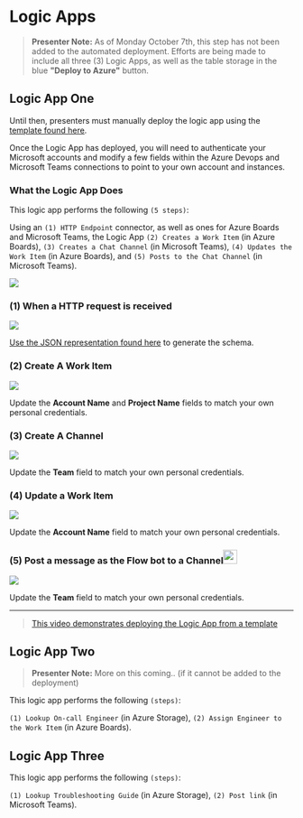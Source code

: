 # Logic Apps

>**Presenter Note:** As of Monday October 7th, this step has not been added to the automated deployment. Efforts are being made to include all three (3) Logic Apps, as well as the table storage in the blue **"Deploy to Azure"** button.

## Logic App One

Until then, presenters must manually deploy the logic app using the [template found here](deployment/logic_apps/azuredeploy-la-main.json).

Once the Logic App has deployed, you will need to authenticate your Microsoft accounts and modify a few fields within the Azure Devops and Microsoft Teams connections to point to your own account and instances.

### What the Logic App Does
This logic app performs the following `(5 steps)`:

Using an `(1) HTTP Endpoint` connector, as well as ones for Azure Boards and Microsoft Teams, the Logic App `(2) Creates a Work Item` (in Azure Boards), `(3) Creates a Chat Channel` (in Microsoft Teams), `(4) Updates the Work Item` (in Azure Boards), and `(5) Posts to the Chat Channel` (in Microsoft Teams).

![](https://globaleventcdn.blob.core.windows.net/assets/ops/ops20/screenshots/logic_app_00.png)

### **(1) When a HTTP request is received**

![](https://globaleventcdn.blob.core.windows.net/assets/ops/ops20/screenshots/logic_app_01.png)

[Use the JSON representation found here](demos/01/alert_body.json) to generate the schema.

### **(2) Create A Work Item**

![](https://globaleventcdn.blob.core.windows.net/assets/ops/ops20/screenshots/logic_app_02.png)

Update the **Account Name** and **Project Name** fields to match your own personal credentials.

### **(3) Create A Channel**

![](https://globaleventcdn.blob.core.windows.net/assets/ops/ops20/screenshots/logic_app_03.png)

Update the **Team** field to match your own personal credentials.

### **(4) Update a Work Item**

![](https://globaleventcdn.blob.core.windows.net/assets/ops/ops20/screenshots/logic_app_04.png)

Update the **Account Name** field to match your own personal credentials.

### **(5) Post a message as the Flow bot to a Channel**<img src="https://globaleventcdn.blob.core.windows.net/assets/ops/ops20/screenshots/alert.gif" height="25">

![](https://globaleventcdn.blob.core.windows.net/assets/ops/ops20/screenshots/logic_app_05.png)

Update the **Team** field to match your own personal credentials.

---


>[This video demonstrates deploying the Logic App from a template](https://globaleventcdn.blob.core.windows.net/assets/ops/ops20/video/06_Deploy_Logic_App_From_Template.mp4)

## Logic App Two

>**Presenter Note:** More on this coming.. (if it cannot be added to the deployment)

This logic app performs the following `(steps)`:

`(1) Lookup On-call Engineer` (in Azure Storage), `(2) Assign Engineer to the Work Item` (in Azure Boards).

## Logic App Three

This logic app performs the following `(steps)`:

`(1) Lookup Troubleshooting Guide` (in Azure Storage), `(2) Post link` (in Microsoft Teams).